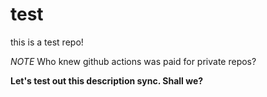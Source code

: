 # test

this is a test repo!

*NOTE* Who knew github actions was paid for private repos?

**Let's test out this description sync. Shall we?**